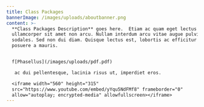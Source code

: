 ```yaml
---
title: Class Packages
bannerImage: /images/uploads/aboutbanner.png
content: >-
  **Class Packages Description** goes here.  Etiam ac quam eget lectus venenatis
  ullamcorper sit amet non arcu. Nullam interdum arcu vitae augue pulvinar
  sodales. Sed non dui diam. Quisque lectus est, lobortis ac efficitur vitae,
  posuere a mauris. 


  f[Phasellus](/images/uploads/pdf.pdf)

   ac dui pellentesque, lacinia risus ut, imperdiet eros.

  <iframe width="560" height="315"
  src="https://www.youtube.com/embed/yYqu5NdFMf8" frameborder="0"
  allow="autoplay; encrypted-media" allowfullscreen></iframe>
---
```


